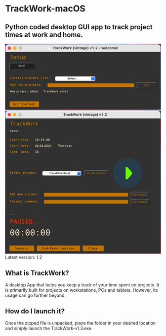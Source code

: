 # TrackWork-macOS
## Python coded desktop GUI app to track project times at work and home.

<img src="images/TW_welcome-gui.JPEG">
<img src="images/TW_main-gui.JPEG">
Latest version: 1.2

**What is TrackWork?**
---
A desktop App that helps you keep a track of your time spent on projects. It is primarily built for projects on workstations, PCs and tablets. 
However, its usage can go further beyond.

**How do I launch it?**
---
Once the zipped file is unpacked, place the folder in your desired location and simply launch the TrackWork-v1.3.exe
